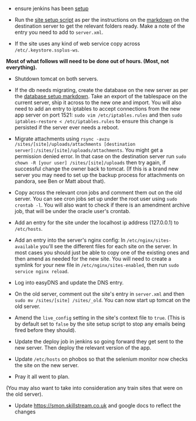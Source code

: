 * ensure jenkins has been [setup](https://github.com/skillstream/ssplus/wiki/Setting-up-Jenkins-user)
* Run the [site setup script](https://github.com/skillstream/ssplus/blob/master/scripts/site-setup.sh) as per the instructions on the [markdown](https://github.com/skillstream/ssplus/blob/master/scripts/README.markdown) on the destination server to get the relevant folders ready. Make a note of the entry you need to add to `server.xml`.

* If the site uses any kind of web service copy across `/etc/.keystore.ssplus-ws`.

**Most of what follows will need to be done out of hours. (Most, not everything).**

* Shutdown tomcat on both servers.

* If the db needs migrating, create the database on the new server as per the [database setup markdown](https://github.com/skillstream/ssplus/blob/master/database/database-setup.markdown). Take an export of the tablespace on the current server, ship it across to the new one and import.    You will also need to add an entry to iptables to accept connections from the new app server on port 1521: `sudo vim /etc/iptables.rules` and then `sudo iptables-restore < /etc/iptables.rules` to ensure this change is persisted if the server ever needs a reboot.

* Migrate attachments using `rsync -avzu /sites/[site]/uploads/attachments [destination server]:/sites/[site]/uploads/attachments`. You might get a permission denied error. In that case on the destination server run `sudo chown -R [your user] /sites/[site]/uploads` then try again, if successful change the owner back to tomcat. (If this is a brand new server you may need to set up the backup process for attachments on pandora, see Ben or Matt about that).

* Copy across the relevant cron jobs and comment them out on the old server. You can see cron jobs set up under the root user using `sudo crontab -l`. You will also want to check if there is an amendment archive job, that will be under the oracle user's crontab.

* Add an entry for the site under the localhost ip address (127.0.0.1) to `/etc/hosts`.

* Add an entry into the server's nginx config: In `/etc/nginx/sites-available` you'll see the different files for each site on the server. In most cases you should just be able to copy one of the existing ones and then amend as needed for the new site. You will need to create a symlink for your new file in `/etc/nginx/sites-enabled`, then run `sudo service nginx reload`.

* Log into easyDNS and update the DNS entry.

* On the old server, comment out the site's entry in `server.xml` and then `sudo mv /sites/[site] /sites/_old`. You can now start up tomcat on the old server.

* Amend the `live_config` setting in the site's context file to `true`. (This is by default set to `false` by the site setup script to stop any emails being fired before they should).

* Update the deploy job in jenkins so going forward they get sent to the new server. Then deploy the relevant version of the app.

* Update `/etc/hosts` on phobos so that the selenium monitor now checks the site on the new server.

* Pray it all went to plan.

(You may also want to take into consideration any train sites that were on the old server).

* Update https://smon.skillstream.co.uk and google docs to reflect the changes